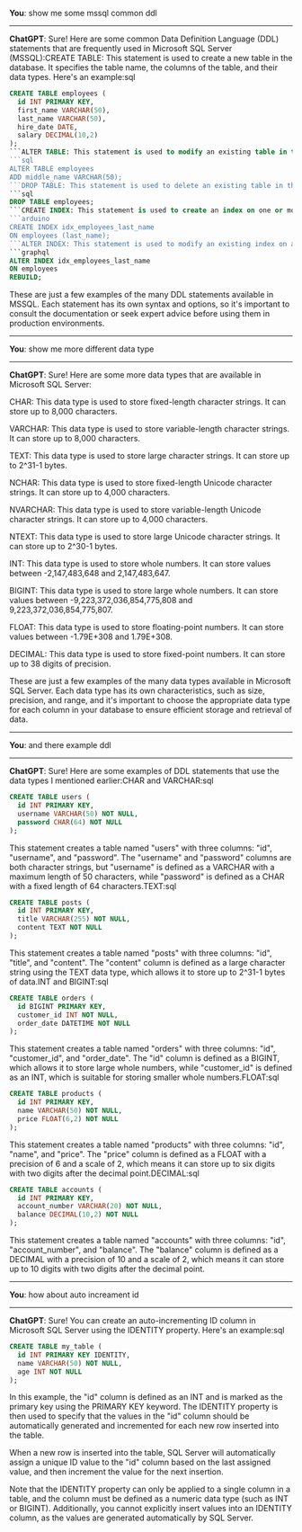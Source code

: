 **You**: show me some mssql common ddl

--------
**ChatGPT**: Sure! Here are some common Data Definition Language (DDL) statements that are frequently used in Microsoft SQL Server (MSSQL):CREATE TABLE: This statement is used to create a new table in the database. It specifies the table name, the columns of the table, and their data types. Here's an example:sql
```sql
CREATE TABLE employees (
  id INT PRIMARY KEY,
  first_name VARCHAR(50),
  last_name VARCHAR(50),
  hire_date DATE,
  salary DECIMAL(10,2)
);
```ALTER TABLE: This statement is used to modify an existing table in the database. It can be used to add, modify or delete columns or constraints. Here's an example:sql
```sql
ALTER TABLE employees
ADD middle_name VARCHAR(50);
```DROP TABLE: This statement is used to delete an existing table in the database. It permanently removes the table and all its data. Here's an example:sql
```sql
DROP TABLE employees;
```CREATE INDEX: This statement is used to create an index on one or more columns in a table. Indexes can improve the performance of queries by making it faster to search for specific data. Here's an example:arduino
```arduino
CREATE INDEX idx_employees_last_name
ON employees (last_name);
```ALTER INDEX: This statement is used to modify an existing index on a table. It can be used to change the name of an index, add or remove columns from the index, or change the index type. Here's an example:graphql
```graphql
ALTER INDEX idx_employees_last_name
ON employees
REBUILD;
```

These are just a few examples of the many DDL statements available in MSSQL. Each statement has its own syntax and options, so it's important to consult the documentation or seek expert advice before using them in production environments.

--------
**You**: show me more different data type

--------
**ChatGPT**: Sure! Here are some more data types that are available in Microsoft SQL Server:

CHAR: This data type is used to store fixed-length character strings. It can store up to 8,000 characters.

VARCHAR: This data type is used to store variable-length character strings. It can store up to 8,000 characters.

TEXT: This data type is used to store large character strings. It can store up to 2^31-1 bytes.

NCHAR: This data type is used to store fixed-length Unicode character strings. It can store up to 4,000 characters.

NVARCHAR: This data type is used to store variable-length Unicode character strings. It can store up to 4,000 characters.

NTEXT: This data type is used to store large Unicode character strings. It can store up to 2^30-1 bytes.

INT: This data type is used to store whole numbers. It can store values between -2,147,483,648 and 2,147,483,647.

BIGINT: This data type is used to store large whole numbers. It can store values between -9,223,372,036,854,775,808 and 9,223,372,036,854,775,807.

FLOAT: This data type is used to store floating-point numbers. It can store values between -1.79E+308 and 1.79E+308.

DECIMAL: This data type is used to store fixed-point numbers. It can store up to 38 digits of precision.

These are just a few examples of the many data types available in Microsoft SQL Server. Each data type has its own characteristics, such as size, precision, and range, and it's important to choose the appropriate data type for each column in your database to ensure efficient storage and retrieval of data.

--------
**You**: and there example ddl

--------
**ChatGPT**: Sure! Here are some examples of DDL statements that use the data types I mentioned earlier:CHAR and VARCHAR:sql
```sql
CREATE TABLE users (
  id INT PRIMARY KEY,
  username VARCHAR(50) NOT NULL,
  password CHAR(64) NOT NULL
);
```

This statement creates a table named "users" with three columns: "id", "username", and "password". The "username" and "password" columns are both character strings, but "username" is defined as a VARCHAR with a maximum length of 50 characters, while "password" is defined as a CHAR with a fixed length of 64 characters.TEXT:sql
```sql
CREATE TABLE posts (
  id INT PRIMARY KEY,
  title VARCHAR(255) NOT NULL,
  content TEXT NOT NULL
);
```

This statement creates a table named "posts" with three columns: "id", "title", and "content". The "content" column is defined as a large character string using the TEXT data type, which allows it to store up to 2^31-1 bytes of data.INT and BIGINT:sql
```sql
CREATE TABLE orders (
  id BIGINT PRIMARY KEY,
  customer_id INT NOT NULL,
  order_date DATETIME NOT NULL
);
```

This statement creates a table named "orders" with three columns: "id", "customer_id", and "order_date". The "id" column is defined as a BIGINT, which allows it to store large whole numbers, while "customer_id" is defined as an INT, which is suitable for storing smaller whole numbers.FLOAT:sql
```sql
CREATE TABLE products (
  id INT PRIMARY KEY,
  name VARCHAR(50) NOT NULL,
  price FLOAT(6,2) NOT NULL
);
```

This statement creates a table named "products" with three columns: "id", "name", and "price". The "price" column is defined as a FLOAT with a precision of 6 and a scale of 2, which means it can store up to six digits with two digits after the decimal point.DECIMAL:sql
```sql
CREATE TABLE accounts (
  id INT PRIMARY KEY,
  account_number VARCHAR(20) NOT NULL,
  balance DECIMAL(10,2) NOT NULL
);
```

This statement creates a table named "accounts" with three columns: "id", "account_number", and "balance". The "balance" column is defined as a DECIMAL with a precision of 10 and a scale of 2, which means it can store up to 10 digits with two digits after the decimal point.

--------
**You**: how about auto increament id

--------
**ChatGPT**: Sure! You can create an auto-incrementing ID column in Microsoft SQL Server using the IDENTITY property. Here's an example:sql
```sql
CREATE TABLE my_table (
  id INT PRIMARY KEY IDENTITY,
  name VARCHAR(50) NOT NULL,
  age INT NOT NULL
);
```

In this example, the "id" column is defined as an INT and is marked as the primary key using the PRIMARY KEY keyword. The IDENTITY property is then used to specify that the values in the "id" column should be automatically generated and incremented for each new row inserted into the table.

When a new row is inserted into the table, SQL Server will automatically assign a unique ID value to the "id" column based on the last assigned value, and then increment the value for the next insertion.

Note that the IDENTITY property can only be applied to a single column in a table, and the column must be defined as a numeric data type (such as INT or BIGINT). Additionally, you cannot explicitly insert values into an IDENTITY column, as the values are generated automatically by SQL Server.

